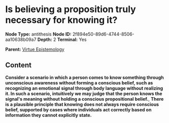 # Is believing a proposition truly necessary for knowing it?

**Node Type:** antithesis
**Node ID:** 2f894e50-89d6-4744-8506-aa10638b09a7
**Depth:** 2
**Terminal:** Yes

**Parent:** [Virtue Epistemology](virtue-epistemology.md)

## Content

**Consider a scenario in which a person comes to know something through unconscious awareness without forming a conscious belief, such as recognizing an emotional signal through body language without realizing it. In such a scenario, intuitively we may judge that the person knows the signal's meaning without holding a conscious propositional belief.**, **There is a plausible principle that knowing does not always require conscious belief, supported by cases where individuals act correctly based on information they cannot explicitly state.**
